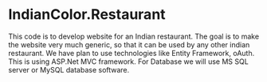 # IndianColor.Restaurant
This code is to develop website for an Indian restaurant. 
The goal is to make the website very much generic, so that it can be used by any other indian restaurant.
We have plan to use technologies like Entity Framework, oAuth.
This is using ASP.Net MVC framework.
For Database we will use MS SQL server or MySQL database software.
